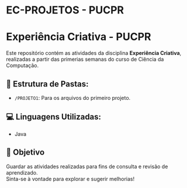 # EC-PROJETOS - PUCPR

# Experiência Criativa - PUCPR
Este repositório contém as atividades da disciplina **Experiência Criativa**, realizadas a partir das primerias semanas do curso de Ciência da Computação.

## 📁 Estrutura de Pastas:
- `/PROJETO1`: Para os arquivos do primeiro projeto.

## 💻 Linguagens Utilizadas:
- Java

## 🚀 Objetivo
Guardar as atividades realizadas para fins de consulta e revisão de aprendizado.  
Sinta-se à vontade para explorar e sugerir melhorias!
